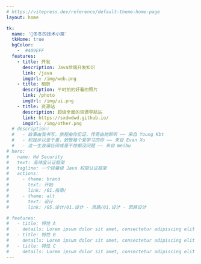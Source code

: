 ```yaml
---
# https://vitepress.dev/reference/default-theme-home-page
layout: home

tk:
  name: '🐇冬冬的技术小窝'
  tkHome: true
  bgColor:
    -  #409EFF
  features:
    - title: 开发
      description: Java后端开发知识
      link: /java
      imgUrl: /img/web.png
    - title: 相册
      description: 平时拍的好看的照片
      link: /photo
      imgUrl: /img/ui.png
    - title: 资源站
      description: 超级全面的资源导航站
      link: https://sxdwdwd.github.io/
      imgUrl: /img/other.png
  # description:
  #   - 故事由我书写，旅程由你见证，传奇由她聆听 —— 来自 Young Kbt
  #   - 积跬步以至千里，致敬每个爱学习的你 —— 来自 Evan Xu
  #   - 这一生波澜壮阔或是不惊都没问题 —— 来自 Weibw
# hero:
#   name: Hd Security
#   text: 高纬度认证框架
#   tagline: 一个轻量级 Java 权限认证框架
#   actions:
#     - theme: brand
#       text: 开始
#       link: /01.指南/
#     - theme: alt
#       text: 设计
#       link: /05.设计/01.设计 - 思路/01.设计 - 思路设计

# features:
#   - title: 特性 A
#     details: Lorem ipsum dolor sit amet, consectetur adipiscing elit
#   - title: 特性 B
#     details: Lorem ipsum dolor sit amet, consectetur adipiscing elit
#   - title: 特性 C
#     details: Lorem ipsum dolor sit amet, consectetur adipiscing elit
---
```

<!-- 五彩纸屑组件 -->
<confetti />